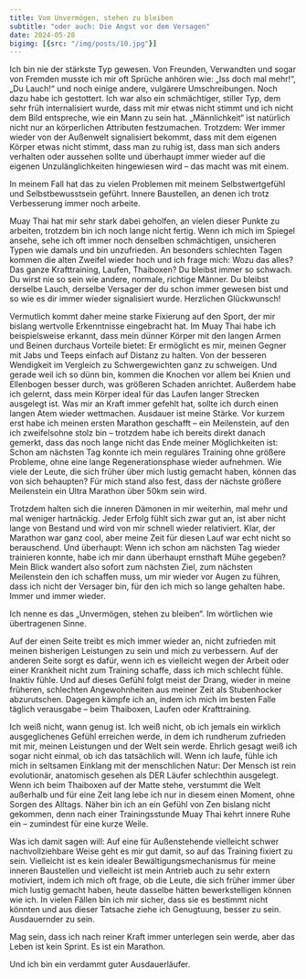 ```yaml
---
title: Vom Unvermögen, stehen zu bleiben
subtitle: "oder auch: Die Angst vor dem Versagen"
date: 2024-05-28
bigimg: [{src: "/img/posts/10.jpg"}]
---
```


Ich bin nie der stärkste Typ gewesen. Von Freunden, Verwandten und sogar von Fremden musste ich mir oft Sprüche anhören wie: „Iss doch mal mehr!“, „Du Lauch!“ und noch einige andere, vulgärere Umschreibungen. Noch dazu habe ich gestottert. Ich war also ein schmächtiger, stiller Typ, dem sehr früh internalisiert wurde, dass mit mir etwas nicht stimmt und ich nicht dem Bild entspreche, wie ein Mann zu sein hat. „Männlichkeit“ ist natürlich nicht nur an körperlichen Attributen festzumachen. Trotzdem: Wer immer wieder von der Außenwelt signalisiert bekommt, dass mit dem eigenen Körper etwas nicht stimmt, dass man zu ruhig ist, dass man sich anders verhalten oder aussehen sollte und überhaupt immer wieder auf die eigenen Unzulänglichkeiten hingewiesen wird – das macht was mit einem. 

In meinem Fall hat das zu vielen Problemen mit meinem Selbstwertgefühl und Selbstbewusstsein geführt. Innere Baustellen, an denen ich trotz Verbesserung immer noch arbeite. 

Muay Thai hat mir sehr stark dabei geholfen, an vielen dieser Punkte zu arbeiten, trotzdem bin ich noch lange nicht fertig. Wenn ich mich im Spiegel ansehe, sehe ich oft immer noch denselben schmächtigen, unsicheren Typen wie damals und bin unzufrieden. An besonders schlechten Tagen kommen die alten Zweifel wieder hoch und ich frage mich: Wozu das alles? Das ganze Krafttraining, Laufen, Thaiboxen? Du bleibst immer so schwach. Du wirst nie so sein wie andere, normale, richtige Männer. Du bleibst derselbe Lauch, derselbe Versager der du schon immer gewesen bist und so wie es dir immer wieder signalisiert wurde. Herzlichen Glückwunsch!

Vermutlich kommt daher meine starke Fixierung auf den Sport, der mir bislang wertvolle Erkenntnisse eingebracht hat. Im Muay Thai habe ich beispielsweise erkannt, dass mein dünner Körper mit den langen Armen und Beinen durchaus Vorteile bietet: Er ermöglicht es mir, meinen Gegner mit Jabs und Teeps einfach auf Distanz zu halten. Von der besseren Wendigkeit im Vergleich zu Schwergewichten ganz zu schweigen. Und gerade weil ich so dünn bin, kommen die Knochen vor allem bei Knien und Ellenbogen besser durch, was größeren Schaden anrichtet. 
Außerdem habe ich gelernt, dass mein Körper ideal für das Laufen langer Strecken ausgelegt ist. Was mir an Kraft immer gefehlt hat, sollte ich durch einen langen Atem wieder wettmachen. Ausdauer ist meine Stärke. Vor kurzem erst habe ich meinen ersten Marathon geschafft – ein Meilenstein, auf den ich zweifelsohne stolz bin – trotzdem habe ich bereits direkt danach gemerkt, dass das noch lange nicht das Ende meiner Möglichkeiten ist: Schon am nächsten Tag konnte ich mein reguläres Training ohne größere Probleme, ohne eine lange Regenerationsphase wieder aufnehmen. Wie viele der Leute, die sich früher über mich lustig gemacht haben, können das von sich behaupten? Für mich stand also fest, dass der nächste größere Meilenstein ein Ultra Marathon über 50km sein wird. 

Trotzdem halten sich die inneren Dämonen in mir weiterhin, mal mehr und mal weniger hartnäckig. Jeder Erfolg fühlt sich zwar gut an, ist aber nicht lange von Bestand und wird von mir schnell wieder relativiert. Klar, der Marathon war ganz cool, aber meine Zeit für diesen Lauf war echt nicht so berauschend. Und überhaupt: Wenn ich schon am nächsten Tag wieder trainieren konnte, habe ich mir dann überhaupt ernsthaft Mühe gegeben? Mein Blick wandert also sofort zum nächsten Ziel, zum nächsten Meilenstein den ich schaffen muss, um mir wieder vor Augen zu führen, dass ich nicht der Versager bin, für den ich mich so lange gehalten habe. Immer und immer wieder. 

Ich nenne es das „Unvermögen, stehen zu bleiben“. Im wörtlichen wie übertragenen Sinne. 

Auf der einen Seite treibt es mich immer wieder an, nicht zufrieden mit meinen bisherigen Leistungen zu sein und mich zu verbessern. Auf der anderen Seite sorgt es dafür, wenn ich es vielleicht wegen der Arbeit oder einer Krankheit nicht zum Training schaffe, dass ich mich schlecht fühle. Inaktiv fühle. Und auf dieses Gefühl folgt meist der Drang, wieder in meine früheren, schlechten Angewohnheiten aus meiner Zeit als Stubenhocker abzurutschen. Dagegen kämpfe ich an, indem ich mich im besten Falle täglich verausgabe – beim Thaiboxen, Laufen oder Krafttraining.

Ich weiß nicht, wann genug ist. Ich weiß nicht, ob ich jemals ein wirklich ausgeglichenes Gefühl erreichen werde, in dem ich rundherum zufrieden mit mir, meinen Leistungen und der Welt sein werde. Ehrlich gesagt weiß ich sogar nicht einmal, ob ich das tatsächlich will. Wenn ich laufe, fühle ich mich in seltsamen Einklang mit der menschlichen Natur: Der Mensch ist rein evolutionär, anatomisch gesehen als DER Läufer schlechthin ausgelegt. Wenn ich beim Thaiboxen auf der Matte stehe, verstummt die Welt außerhalb und für eine Zeit lang lebe ich nur in diesem einen Moment, ohne Sorgen des Alltags. Näher bin ich an ein Gefühl von Zen bislang nicht gekommen, denn nach einer Trainingsstunde Muay Thai kehrt innere Ruhe ein – zumindest für eine kurze Weile. 

Was ich damit sagen will: Auf eine für Außenstehende vielleicht schwer nachvollziehbare Weise geht es mir gut damit, so auf das Training fixiert zu sein. Vielleicht ist es kein idealer Bewältigungsmechanismus für meine inneren Baustellen und vielleicht ist mein Antrieb auch zu sehr extern motiviert, indem ich mich oft frage, ob die Leute, die sich früher immer über mich lustig gemacht haben, heute dasselbe hätten bewerkstelligen können wie ich. In vielen Fällen bin ich mir sicher, dass sie es bestimmt nicht könnten und aus dieser Tatsache ziehe ich Genugtuung, besser zu sein. Ausdauernder zu sein. 

Mag sein, dass ich nach reiner Kraft immer unterlegen sein werde, aber das Leben ist kein Sprint. Es ist ein Marathon. 

Und ich bin ein verdammt guter Ausdauerläufer.